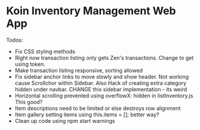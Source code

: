 # Koin Inventory Management Web App

Todos:
- Fix CSS styling methods
- Right now transaction listing only gets Zen's transactions. Change to get using token.
- Make transaction listing responsive, sorting allowed
- Fix sidebar anchor links to move slowly and show header. Not working cause Scrollchor within Sidebar. Also
	Hack of creating extra category hidden under navbar. CHANGE this sidebar implementation - its weird
- Horizontal scrolling prevented using overflowX: hidden in listInventory.js This good?
- Item descriptions need to be limited or else destroys row alignment
- Item gallery setting items using this.items = []; better way?
- Clean up code using npm start warnings
